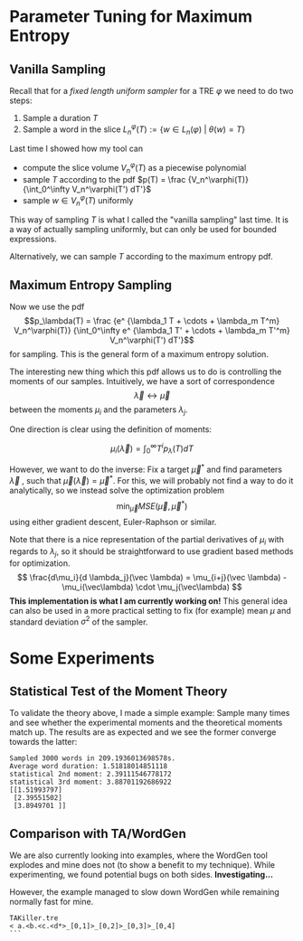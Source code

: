 
# Parameter Tuning for Maximum Entropy

## Vanilla Sampling
Recall that for a _fixed length uniform sampler_ for a TRE $\varphi$ we need to do two steps:
1) Sample a duration $T$
2) Sample a word in the slice $L_n^\varphi(T):=\{w \in L_n(\varphi) ~|~ \theta(w)=T\}$

Last time I showed how my tool can 
- compute the slice volume $V_n^\varphi(T)$ as a piecewise polynomial
- sample $T$ according to the pdf $p(T) = \frac {V_n^\varphi(T)} {\int_0^\infty V_n^\varphi(T') dT'}$ 
- sample $w \in V_n^\varphi(T)$ uniformly

This way of sampling $T$ is what I called the "vanilla sampling" last time. It is a way of actually sampling uniformly, but can only be used for bounded expressions.

Alternatively, we can sample $T$ according to the maximum entropy pdf.

## Maximum Entropy Sampling
Now we use the pdf 
$$p_\lambda(T) = \frac {e^ {\lambda_1 T + \cdots + \lambda_m T^m} V_n^\varphi(T)} {\int_0^\infty e^ {\lambda_1 T' + \cdots + \lambda_m T'^m} V_n^\varphi(T') dT'}$$
for sampling. This is the general form of a maximum entropy solution. 

The interesting new thing which this pdf allows us to do is controlling the moments of our samples. Intuitively, we have a sort of correspondence 
$$\vec \lambda \leftrightarrow \vec \mu$$
between the moments $\mu_i$  and the parameters $\lambda_j$.

One direction is clear using the definition of moments:

$$\mu_i(\vec \lambda) = \int_0^\infty T^i p_\lambda(T) dT$$

However, we want to do the inverse: Fix a target $\vec \mu^*$ and find parameters $\vec \lambda$ , such that $\vec \mu(\vec \lambda) = \vec \mu^*$. For this, we will probably not find a way to do it analytically, so we instead solve the optimization problem
$$
\min_{\vec \mu} {MSE}(\vec \mu, \vec \mu^*)
$$
using either gradient descent, Euler-Raphson or similar.

Note that there is a nice representation of the partial derivatives of $\mu_i$ with regards to $\lambda_j$, so it should be straightforward to use gradient based methods for optimization.
$$
\frac{d\mu_i}{d \lambda_j}(\vec \lambda) = \mu_{i+j}(\vec \lambda) - \mu_i(\vec\lambda) \cdot \mu_j(\vec\lambda)
$$
__This implementation is what I am currently working on!__
This general idea can also be used in a more practical setting to fix (for example) mean $\mu$ and standard deviation $\sigma^2$ of the sampler. 


# Some Experiments

## Statistical Test of the Moment Theory
To validate the theory above, I made a simple example: Sample many times and see whether the experimental moments and the theoretical moments match up. The results are as expected and we see the former converge towards the latter:
```
Sampled 3000 words in 209.1936013698578s.
Average word duration: 1.51818014851118
statistical 2nd moment: 2.39111546778172
statistical 3rd moment: 3.88701192686922
[[1.51993797]
 [2.39551502]
 [3.8949701 ]]
```

## Comparison with TA/WordGen
We are also currently looking into examples, where the WordGen tool explodes and mine does not (to show a benefit to my technique). While experimenting, we found potential bugs on both sides. __Investigating...__

However, the example managed to slow down WordGen while remaining normally fast for mine.

````
TAKiller.tre
< a.<b.<c.<d*>_[0,1]>_[0,2]>_[0,3]>_[0,4]
```
